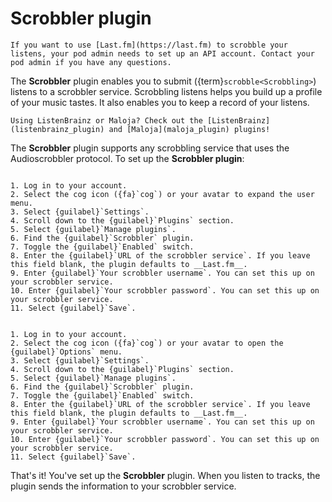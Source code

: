 # Scrobbler plugin

```{note}
If you want to use [Last.fm](https://last.fm) to scrobble your listens, your pod admin needs to set up an API account. Contact your pod admin if you have any questions.
```

The __Scrobbler__ plugin enables you to submit ({term}`scrobble<Scrobbling>`) listens to a scrobbler service. Scrobbling listens helps you build up a profile of your music tastes. It also enables you to keep a record of your listens.

```{tip}
Using ListenBrainz or Maloja? Check out the [ListenBrainz](listenbrainz_plugin) and [Maloja](maloja_plugin) plugins!
```

The __Scrobbler__ plugin supports any scrobbling service that uses the Audioscrobbler protocol. To set up the __Scrobbler plugin__:

```{tabbed} Desktop

1. Log in to your account.
2. Select the cog icon ({fa}`cog`) or your avatar to expand the user menu.
3. Select {guilabel}`Settings`.
4. Scroll down to the {guilabel}`Plugins` section.
5. Select {guilabel}`Manage plugins`.
6. Find the {guilabel}`Scrobbler` plugin.
7. Toggle the {guilabel}`Enabled` switch.
8. Enter the {guilabel}`URL of the scrobbler service`. If you leave this field blank, the plugin defaults to __Last.fm__.
9. Enter {guilabel}`Your scrobbler username`. You can set this up on your scrobbler service.
10. Enter {guilabel}`Your scrobbler password`. You can set this up on your scrobbler service.
11. Select {guilabel}`Save`.

```

```{tabbed} Mobile

1. Log in to your account.
2. Select the cog icon ({fa}`cog`) or your avatar to open the {guilabel}`Options` menu.
3. Select {guilabel}`Settings`.
4. Scroll down to the {guilabel}`Plugins` section.
5. Select {guilabel}`Manage plugins`.
6. Find the {guilabel}`Scrobbler` plugin.
7. Toggle the {guilabel}`Enabled` switch.
8. Enter the {guilabel}`URL of the scrobbler service`. If you leave this field blank, the plugin defaults to __Last.fm__.
9. Enter {guilabel}`Your scrobbler username`. You can set this up on your scrobbler service.
10. Enter {guilabel}`Your scrobbler password`. You can set this up on your scrobbler service.
11. Select {guilabel}`Save`.

```

That's it! You've set up the __Scrobbler__ plugin. When you listen to tracks, the plugin sends the information to your scrobbler service.
